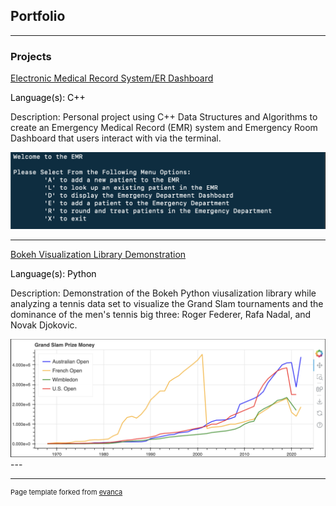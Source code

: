 ## Portfolio

---

### Projects 

[Electronic Medical Record System/ER Dashboard](/sample_page)

<span style="color:black"> Language(s): C++

Description: Personal project using C++ Data Structures and Algorithms to create an Emergency Medical Record (EMR) system and Emergency Room Dashboard that users interact with via the terminal. </span>

<img src = "images/EMR Image.png">

---
[Bokeh Visualization Library Demonstration](/pdf/sample_presentation.pdf)

<span style="color:black"> Language(s): Python

Description: Demonstration of the Bokeh Python viusalization library while analyzing a tennis data set to visualize the Grand Slam tournaments and the dominance of the men's tennis big three: Roger Federer, Rafa Nadal, and Novak Djokovic. </span>

<img src = "images/Bokeh Image.png">
---


---
<p style="font-size:11px">Page template forked from <a href="https://github.com/evanca/quick-portfolio">evanca</a></p>
<!-- Remove above link if you don't want to attibute -->
